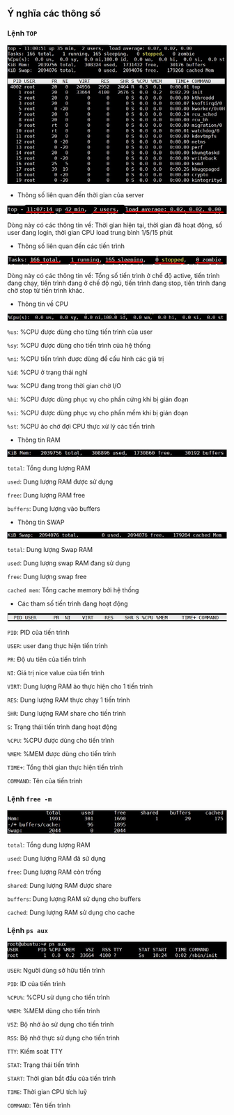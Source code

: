 ## Ý nghĩa các thông số

### Lệnh `TOP`

<img src="img/04.jpg">

- Thông số liên quan đến thời gian của server

<img src="img/05.jpg"> 

Dòng này có các thông tin về: Thời gian hiện tại, thời gian đã hoạt động, số user đang login, thời gian CPU load trung bình 1/5/15 phút

- Thông số liên quan đến các tiến trình

<img src="img/06.jpg">

Dòng này có các thông tin về: Tổng số tiến trình ở chế độ active, tiến trình đang chạy, tiến trình đang ở chế độ ngủ, tiến trình đang stop, tiến trình đang chờ stop từ tiến trình khác.

- Thông tin về CPU

<img src="img/07.jpg">

`%us`: %CPU được dùng cho từng tiến trình của user

`%sy`: %CPU được dùng cho tiến trình của hệ thống

`%ni`: %CPU tiến trình được dùng để cấu hình các giá trị

`%id`: %CPU ở trạng thái nghỉ

`%wa`: %CPU đang trong thời gian chờ I/O

`%hi`: %CPU được dùng phục vụ cho phần cứng khi bị gián đoạn

`%si`: %CPU được dùng phục vụ cho phần mềm khi bị gián đoạn

`%st`: %CPU ảo chờ đợi CPU thực xử lý các tiến trình

- Thông tin RAM

<img src="img/08.jpg">

`total`: Tổng dung lượng RAM

`used`: Dung lượng RAM được sử dụng

`free`: Dung lượng RAM free

`buffers`: Dung lượng vào buffers 

- Thông tin SWAP

<img src="img/09.jpg">

`total`: Dung lượng Swap RAM

`used`: Dung lượng swap RAM đang sử dụng

`free`: Dung lượng swap free

`cached mem`: Tổng cache memory bởi hệ thống

- Các tham số tiến trình đang hoạt động 

<img src="img/10.jpg">

`PID`: PID của tiến trình

`USER`: user đang thực hiện tiến trình

`PR`: Độ ưu tiên của tiến trình

`NI`: Giá trị nice value của tiến trình

`VIRT`: Dung lượng RAM ảo thực hiện cho 1 tiến trình

`RES`: Dung lượng RAM thực chạy 1 tiến trình

`SHR`: Dung lượng RAM share cho tiến trình

`S`: Trạng thái tiến trình đang hoạt động

`%CPU`: %CPU được dùng cho tiến trình

`%MEM`: %MEM được dùng cho tiến trình

`TIME+`: Tổng thời gian thực hiện tiến trình

`COMMAND`: Tên của tiến trình

### Lệnh `free -m`

<img src="img/11.jpg">

`total`: Tổng dung lượng RAM

`used`: Dung lượng RAM đã sử dụng

`free`: Dung lượng RAM còn trống

`shared`: Dung lượng RAM được share

`buffers`: Dung lượng RAM sử dụng cho buffers

`cached`: Dung lượng RAM sử dụng cho cache

### Lệnh `ps aux`

<img src="img/12.jpg">

`USER`: Người dùng sở hữu tiến trình

`PID`: ID của tiến trình

`%CPU%`: %CPU sử dụng cho tiến trình

`%MEM`: %MEM dùng cho tiến trình

`VSZ`: Bộ nhớ ảo sử dụng cho tiến trình

`RSS`: Bộ nhớ thực sử dụng cho tiến trình

`TTY`: Kiểm soát TTY

`STAT`: Trạng thái tiến trình 

`START`: Thời gian bắt đầu của tiến trình

`TIME`: Thời gian CPU tích luỹ

`COMMAND`: Tên tiến trình 

